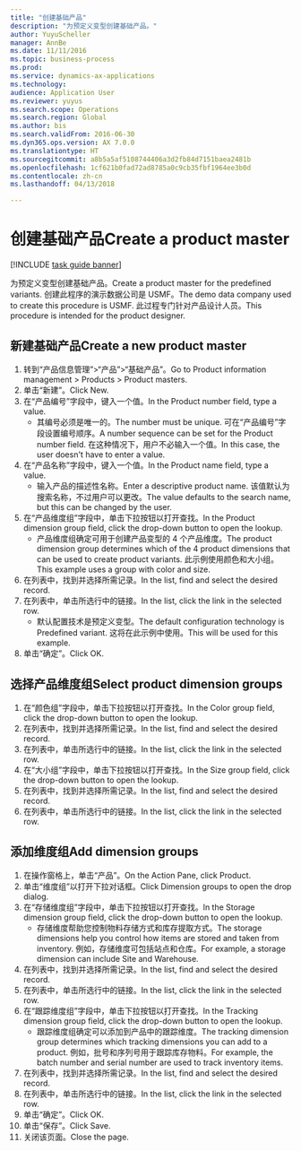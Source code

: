 ```yaml
--- 
title: "创建基础产品"
description: "为预定义变型创建基础产品。"
author: YuyuScheller
manager: AnnBe
ms.date: 11/11/2016
ms.topic: business-process
ms.prod: 
ms.service: dynamics-ax-applications
ms.technology: 
audience: Application User
ms.reviewer: yuyus
ms.search.scope: Operations
ms.search.region: Global
ms.author: bis
ms.search.validFrom: 2016-06-30
ms.dyn365.ops.version: AX 7.0.0
ms.translationtype: HT
ms.sourcegitcommit: a8b5a5af5108744406a3d2fb84d7151baea2481b
ms.openlocfilehash: 1cf621b0fad72ad8785a0c9cb35fbf1964ee3b0d
ms.contentlocale: zh-cn
ms.lasthandoff: 04/13/2018

---
```

# <a name="create-a-product-master"></a><span data-ttu-id="252e0-103">创建基础产品</span><span class="sxs-lookup"><span data-stu-id="252e0-103">Create a product master</span></span>

[!INCLUDE [task guide banner](../../includes/task-guide-banner.md)]

<span data-ttu-id="252e0-104">为预定义变型创建基础产品。</span><span class="sxs-lookup"><span data-stu-id="252e0-104">Create a product master for the predefined variants.</span></span> <span data-ttu-id="252e0-105">创建此程序的演示数据公司是 USMF。</span><span class="sxs-lookup"><span data-stu-id="252e0-105">The demo data company used to create this procedure is USMF.</span></span> <span data-ttu-id="252e0-106">此过程专门针对产品设计人员。</span><span class="sxs-lookup"><span data-stu-id="252e0-106">This procedure is intended for the product designer.</span></span>


## <a name="create-a-new-product-master"></a><span data-ttu-id="252e0-107">新建基础产品</span><span class="sxs-lookup"><span data-stu-id="252e0-107">Create a new product master</span></span>
1. <span data-ttu-id="252e0-108">转到“产品信息管理”>“产品”>“基础产品”。</span><span class="sxs-lookup"><span data-stu-id="252e0-108">Go to Product information management > Products > Product masters.</span></span>
2. <span data-ttu-id="252e0-109">单击“新建”。</span><span class="sxs-lookup"><span data-stu-id="252e0-109">Click New.</span></span>
3. <span data-ttu-id="252e0-110">在“产品编号”字段中，键入一个值。</span><span class="sxs-lookup"><span data-stu-id="252e0-110">In the Product number field, type a value.</span></span>
    * <span data-ttu-id="252e0-111">其编号必须是唯一的。</span><span class="sxs-lookup"><span data-stu-id="252e0-111">The number must be unique.</span></span> <span data-ttu-id="252e0-112">可在“产品编号”字段设置编号顺序。</span><span class="sxs-lookup"><span data-stu-id="252e0-112">A number sequence can be set for the Product number field.</span></span> <span data-ttu-id="252e0-113">在这种情况下，用户不必输入一个值。</span><span class="sxs-lookup"><span data-stu-id="252e0-113">In this case, the user doesn't have to enter a value.</span></span>  
4. <span data-ttu-id="252e0-114">在“产品名称”字段中，键入一个值。</span><span class="sxs-lookup"><span data-stu-id="252e0-114">In the Product name field, type a value.</span></span>
    * <span data-ttu-id="252e0-115">输入产品的描述性名称。</span><span class="sxs-lookup"><span data-stu-id="252e0-115">Enter a descriptive product name.</span></span> <span data-ttu-id="252e0-116">该值默认为搜索名称，不过用户可以更改。</span><span class="sxs-lookup"><span data-stu-id="252e0-116">The value defaults to the search name, but this can be changed by the user.</span></span>  
5. <span data-ttu-id="252e0-117">在“产品维度组”字段中，单击下拉按钮以打开查找。</span><span class="sxs-lookup"><span data-stu-id="252e0-117">In the Product dimension group field, click the drop-down button to open the lookup.</span></span>
    * <span data-ttu-id="252e0-118">产品维度组确定可用于创建产品变型的 4 个产品维度。</span><span class="sxs-lookup"><span data-stu-id="252e0-118">The product dimension group determines which of the 4 product dimensions that can be used to create product variants.</span></span> <span data-ttu-id="252e0-119">此示例使用颜色和大小组。</span><span class="sxs-lookup"><span data-stu-id="252e0-119">This example uses a group with color and size.</span></span>  
6. <span data-ttu-id="252e0-120">在列表中，找到并选择所需记录。</span><span class="sxs-lookup"><span data-stu-id="252e0-120">In the list, find and select the desired record.</span></span>
7. <span data-ttu-id="252e0-121">在列表中，单击所选行中的链接。</span><span class="sxs-lookup"><span data-stu-id="252e0-121">In the list, click the link in the selected row.</span></span>
    * <span data-ttu-id="252e0-122">默认配置技术是预定义变型。</span><span class="sxs-lookup"><span data-stu-id="252e0-122">The default configuration technology is Predefined variant.</span></span> <span data-ttu-id="252e0-123">这将在此示例中使用。</span><span class="sxs-lookup"><span data-stu-id="252e0-123">This will be used for this example.</span></span>  
8. <span data-ttu-id="252e0-124">单击“确定”。</span><span class="sxs-lookup"><span data-stu-id="252e0-124">Click OK.</span></span>

## <a name="select-product-dimension-groups"></a><span data-ttu-id="252e0-125">选择产品维度组</span><span class="sxs-lookup"><span data-stu-id="252e0-125">Select product dimension groups</span></span>
1. <span data-ttu-id="252e0-126">在“颜色组”字段中，单击下拉按钮以打开查找。</span><span class="sxs-lookup"><span data-stu-id="252e0-126">In the Color group field, click the drop-down button to open the lookup.</span></span>
2. <span data-ttu-id="252e0-127">在列表中，找到并选择所需记录。</span><span class="sxs-lookup"><span data-stu-id="252e0-127">In the list, find and select the desired record.</span></span>
3. <span data-ttu-id="252e0-128">在列表中，单击所选行中的链接。</span><span class="sxs-lookup"><span data-stu-id="252e0-128">In the list, click the link in the selected row.</span></span>
4. <span data-ttu-id="252e0-129">在“大小组”字段中，单击下拉按钮以打开查找。</span><span class="sxs-lookup"><span data-stu-id="252e0-129">In the Size group field, click the drop-down button to open the lookup.</span></span>
5. <span data-ttu-id="252e0-130">在列表中，找到并选择所需记录。</span><span class="sxs-lookup"><span data-stu-id="252e0-130">In the list, find and select the desired record.</span></span>
6. <span data-ttu-id="252e0-131">在列表中，单击所选行中的链接。</span><span class="sxs-lookup"><span data-stu-id="252e0-131">In the list, click the link in the selected row.</span></span>

## <a name="add-dimension-groups"></a><span data-ttu-id="252e0-132">添加维度组</span><span class="sxs-lookup"><span data-stu-id="252e0-132">Add dimension groups</span></span>
1. <span data-ttu-id="252e0-133">在操作窗格上，单击“产品”。</span><span class="sxs-lookup"><span data-stu-id="252e0-133">On the Action Pane, click Product.</span></span>
2. <span data-ttu-id="252e0-134">单击“维度组”以打开下拉对话框。</span><span class="sxs-lookup"><span data-stu-id="252e0-134">Click Dimension groups to open the drop dialog.</span></span>
3. <span data-ttu-id="252e0-135">在“存储维度组”字段中，单击下拉按钮以打开查找。</span><span class="sxs-lookup"><span data-stu-id="252e0-135">In the Storage dimension group field, click the drop-down button to open the lookup.</span></span>
    * <span data-ttu-id="252e0-136">存储维度帮助您控制物料存储方式和库存提取方式。</span><span class="sxs-lookup"><span data-stu-id="252e0-136">The storage dimensions help you control how items are stored and taken from inventory.</span></span> <span data-ttu-id="252e0-137">例如，存储维度可包括站点和仓库。</span><span class="sxs-lookup"><span data-stu-id="252e0-137">For example, a storage dimension can include Site and Warehouse.</span></span>  
4. <span data-ttu-id="252e0-138">在列表中，找到并选择所需记录。</span><span class="sxs-lookup"><span data-stu-id="252e0-138">In the list, find and select the desired record.</span></span>
5. <span data-ttu-id="252e0-139">在列表中，单击所选行中的链接。</span><span class="sxs-lookup"><span data-stu-id="252e0-139">In the list, click the link in the selected row.</span></span>
6. <span data-ttu-id="252e0-140">在“跟踪维度组”字段中，单击下拉按钮以打开查找。</span><span class="sxs-lookup"><span data-stu-id="252e0-140">In the Tracking dimension group field, click the drop-down button to open the lookup.</span></span>
    * <span data-ttu-id="252e0-141">跟踪维度组确定可以添加到产品中的跟踪维度。</span><span class="sxs-lookup"><span data-stu-id="252e0-141">The tracking dimension group determines which tracking dimensions you can add to a product.</span></span> <span data-ttu-id="252e0-142">例如，批号和序列号用于跟踪库存物料。</span><span class="sxs-lookup"><span data-stu-id="252e0-142">For example, the batch number and serial number are used to track inventory items.</span></span>  
7. <span data-ttu-id="252e0-143">在列表中，找到并选择所需记录。</span><span class="sxs-lookup"><span data-stu-id="252e0-143">In the list, find and select the desired record.</span></span>
8. <span data-ttu-id="252e0-144">在列表中，单击所选行中的链接。</span><span class="sxs-lookup"><span data-stu-id="252e0-144">In the list, click the link in the selected row.</span></span>
9. <span data-ttu-id="252e0-145">单击“确定”。</span><span class="sxs-lookup"><span data-stu-id="252e0-145">Click OK.</span></span>
10. <span data-ttu-id="252e0-146">单击“保存”。</span><span class="sxs-lookup"><span data-stu-id="252e0-146">Click Save.</span></span>
11. <span data-ttu-id="252e0-147">关闭该页面。</span><span class="sxs-lookup"><span data-stu-id="252e0-147">Close the page.</span></span>



